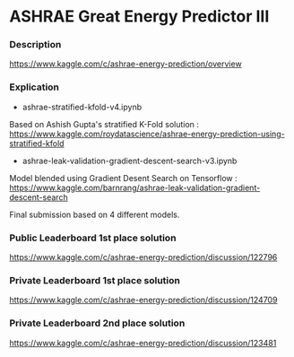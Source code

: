# ASHRAE Great Energy Predictor III

### Description
https://www.kaggle.com/c/ashrae-energy-prediction/overview

### Explication

- ashrae-stratified-kfold-v4.ipynb

Based on Ashish Gupta's stratified K-Fold solution : https://www.kaggle.com/roydatascience/ashrae-energy-prediction-using-stratified-kfold

- ashrae-leak-validation-gradient-descent-search-v3.ipynb

Model blended using Gradient Desent Search on Tensorflow : https://www.kaggle.com/barnrang/ashrae-leak-validation-gradient-descent-search

Final submission based on 4 different models.

### Public Leaderboard 1st place solution
https://www.kaggle.com/c/ashrae-energy-prediction/discussion/122796

### Private Leaderboard 1st place solution
https://www.kaggle.com/c/ashrae-energy-prediction/discussion/124709

### Private Leaderboard 2nd place solution
https://www.kaggle.com/c/ashrae-energy-prediction/discussion/123481
